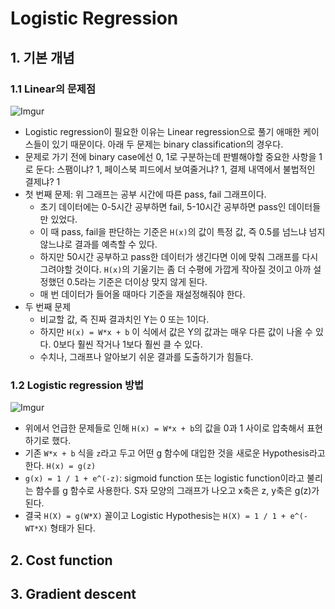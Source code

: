 # Logistic Regression

## 1. 기본 개념

### 1.1 Linear의 문제점

![Imgur](http://i.imgur.com/69A9Wcl.png)

- Logistic regression이 필요한 이유는 Linear regression으로 풀기 애매한 케이스들이 있기 때문이다. 아래 두 문제는 binary classification의 경우다.
- 문제로 가기 전에 binary case에선 0, 1로 구분하는데 판별해야할 중요한 사항을 1로 둔다: 스팸이냐? 1, 페이스북 피드에서 보여줄거냐? 1, 결제 내역에서 불법적인 결제냐? 1
- 첫 번째 문제: 위 그래프는 공부 시간에 따른 pass, fail 그래프이다.
    + 초기 데이터에는 0-5시간 공부하면 fail, 5-10시간 공부하면 pass인 데이터들만 있었다.
    + 이 때 pass, fail을 판단하는 기준은 `H(x)`의 값이 특정 값, 즉 0.5를 넘느냐 넘지 않느냐로 결과를 예측할 수 있다.
    + 하지만 50시간 공부하고 pass한 데이터가 생긴다면 이에 맞춰 그래프를 다시 그려야할 것이다. `H(x)`의 기울기는 좀 더 수평에 가깝게 작아질 것이고 아까 설정했던 0.5라는 기준은 더이상 맞지 않게 된다.
    + 매 번 데이터가 들어올 때마다 기준을 재설정해줘야 한다.
- 두 번째 문제
    + 비교할 값, 즉 진짜 결과치인 Y는 0 또는 1이다.
    + 하지만 `H(x) = W*x + b` 이 식에서 값은 Y의 값과는 매우 다른 값이 나올 수 있다. 0보다 훨씬 작거나 1보다 훨씬 클 수 있다.
    + 수치나, 그래프나 알아보기 쉬운 결과를 도출하기가 힘들다.

### 1.2 Logistic regression 방법

![Imgur](http://i.imgur.com/1teYL9K.png)

- 위에서 언급한 문제들로 인해 `H(x) = W*x + b`의 값을 0과 1 사이로 압축해서 표현하기로 했다.
- 기존 `W*x + b` 식을 `z`라고 두고 어떤 g 함수에 대입한 것을 새로운 Hypothesis라고 한다. `H(x) = g(z)`
- `g(x) = 1 / 1 + e^(-z)`: sigmoid function 또는 logistic function이라고 불리는 함수를 g 함수로 사용한다. S자 모양의 그래프가 나오고 x축은 z, y축은 g(z)가 된다.
- 결국 `H(X) = g(W*X)` 꼴이고 Logistic Hypothesis는 `H(X) = 1 / 1 + e^(-WT*X)` 형태가 된다.

## 2. Cost function

## 3. Gradient descent
